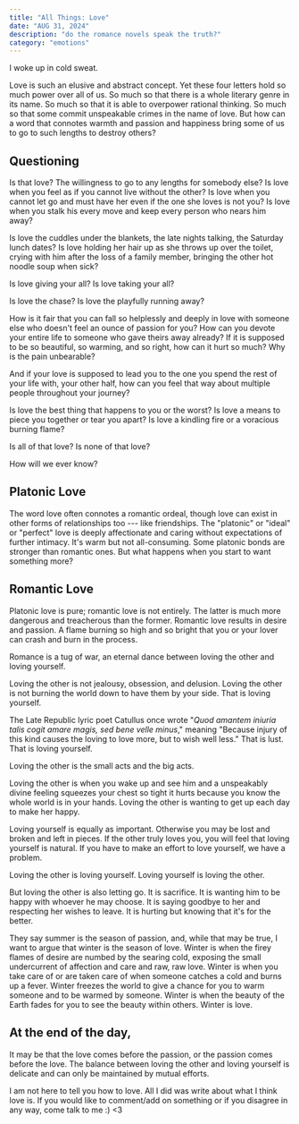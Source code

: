 ```yaml
---
title: "All Things: Love"
date: "AUG 31, 2024" 
description: "do the romance novels speak the truth?"
category: "emotions"
---
```


I woke up in cold sweat.

Love is such an elusive and abstract concept. Yet these four letters hold so much power over all of us. So much so that there is a whole literary genre in its name. So much so that it is able to overpower rational thinking. So much so that some commit unspeakable crimes in the name of love. But how can a word that connotes warmth and passion and happiness bring some of us to go to such lengths to destroy others?

## Questioning

Is that love? The willingness to go to any lengths for somebody else? Is love when you feel as if you cannot live without the other? Is love when you cannot let go and must have her even if the one she loves is not you? Is love when you stalk his every move and keep every person who nears him away?

Is love the cuddles under the blankets, the late nights talking, the Saturday lunch dates? Is love holding her hair up as she throws up over the toilet, crying with him after the loss of a family member, bringing the other hot noodle soup when sick?

Is love giving your all? Is love taking your all?

Is love the chase? Is love the playfully running away?

How is it fair that you can fall so helplessly and deeply in love with someone else who doesn't feel an ounce of passion for you? How can you devote your entire life to someone who gave theirs away already? If it is supposed to be so beautiful, so warming, and so right, how can it hurt so much? Why is the pain unbearable?

And if your love is supposed to lead you to the one you spend the rest of your life with, your other half, how can you feel that way about multiple people throughout your journey?

Is love the best thing that happens to you or the worst? Is love a means to piece you together or tear you apart? Is love a kindling fire or a voracious burning flame?

Is all of that love? Is none of that love?

How will we ever know?

## Platonic Love

The word love often connotes a romantic ordeal, though love can exist in other forms of relationships too --- like friendships. The "platonic" or "ideal" or "perfect" love is deeply affectionate and caring without expectations of further intimacy. It's warm but not all-consuming. Some platonic bonds are stronger than romantic ones. But what happens when you start to want something more?

## Romantic Love

Platonic love is pure; romantic love is not entirely. The latter is much more dangerous and treacherous than the former. Romantic love results in desire and passion. A flame burning so high and so bright that you or your lover can crash and burn in the process.

Romance is a tug of war, an eternal dance between loving the other and loving yourself.

Loving the other is not jealousy, obsession, and delusion. Loving the other is not burning the world down to have them by your side. That is loving yourself.

The Late Republic lyric poet Catullus once wrote "*Quod amantem iniuria talis cogit amare magis, sed bene velle minus*," meaning "Because injury of this kind causes the loving to love more, but to wish well less." That is lust. That is loving yourself.

Loving the other is the small acts and the big acts. 

Loving the other is when you wake up and see him and a unspeakably divine feeling squeezes your chest so tight it hurts because you know the whole world is in your hands. Loving the other is wanting to get up each day to make her happy.

Loving yourself is equally as important. Otherwise you may be lost and broken and left in pieces. If the other truly loves you, you will feel that loving yourself is natural. If you have to make an effort to love yourself, we have a problem.

Loving the other is loving yourself. Loving yourself is loving the other.

But loving the other is also letting go. It is sacrifice. It is wanting him to be happy with whoever he may choose. It is saying goodbye to her and respecting her wishes to leave. It is hurting but knowing that it's for the better.

They say summer is the season of passion, and, while that may be true, I want to argue that winter is the season of love. Winter is when the firey flames of desire are numbed by the searing cold, exposing the small undercurrent of affection and care and raw, raw love. Winter is when you take care of or are taken care of when someone catches a cold and burns up a fever. Winter freezes the world to give a chance for you to warm someone and to be warmed by someone. Winter is when the beauty of the Earth fades for you to see the beauty within others. Winter is love.

## At the end of the day,

It may be that the love comes before the passion, or the passion comes before the love. The balance between loving the other and loving yourself is delicate and can only be maintained by mutual efforts.

I am not here to tell you how to love. All I did was write about what I think love is. If you would like to comment/add on something or if you disagree in any way, come talk to me :) <3
